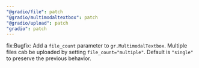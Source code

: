 ```yaml
---
"@gradio/file": patch
"@gradio/multimodaltextbox": patch
"@gradio/upload": patch
"gradio": patch
---
```


fix:Bugfix: Add a `file_count` parameter to `gr.MultimodalTextbox`. Multiple files cab be uploaded by setting `file_count="multiple"`. Default is `"single"` to preserve the previous behavior.
